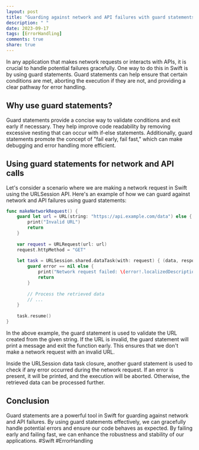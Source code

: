 ```yaml
---
layout: post
title: "Guarding against network and API failures with guard statements in Swift"
description: " "
date: 2023-09-17
tags: [ErrorHandling]
comments: true
share: true
---
```


In any application that makes network requests or interacts with APIs, it is crucial to handle potential failures gracefully. One way to do this in Swift is by using guard statements. Guard statements can help ensure that certain conditions are met, aborting the execution if they are not, and providing a clear pathway for error handling.

## Why use guard statements?

Guard statements provide a concise way to validate conditions and exit early if necessary. They help improve code readability by removing excessive nesting that can occur with if-else statements. Additionally, guard statements promote the concept of "fail early, fail fast," which can make debugging and error handling more efficient.

## Using guard statements for network and API calls

Let's consider a scenario where we are making a network request in Swift using the URLSession API. Here's an example of how we can guard against network and API failures using guard statements:

```swift
func makeNetworkRequest() {
    guard let url = URL(string: "https://api.example.com/data") else {
        print("Invalid URL")
        return
    }
    
    var request = URLRequest(url: url)
    request.httpMethod = "GET"
    
    let task = URLSession.shared.dataTask(with: request) { (data, response, error) in
        guard error == nil else {
            print("Network request failed: \(error!.localizedDescription)")
            return
        }
        
        // Process the retrieved data
        // ...
    }
    
    task.resume()
}
```

In the above example, the guard statement is used to validate the URL created from the given string. If the URL is invalid, the guard statement will print a message and exit the function early. This ensures that we don't make a network request with an invalid URL.

Inside the URLSession data task closure, another guard statement is used to check if any error occurred during the network request. If an error is present, it will be printed, and the execution will be aborted. Otherwise, the retrieved data can be processed further.

## Conclusion

Guard statements are a powerful tool in Swift for guarding against network and API failures. By using guard statements effectively, we can gracefully handle potential errors and ensure our code behaves as expected. By failing early and failing fast, we can enhance the robustness and stability of our applications. #Swift #ErrorHandling